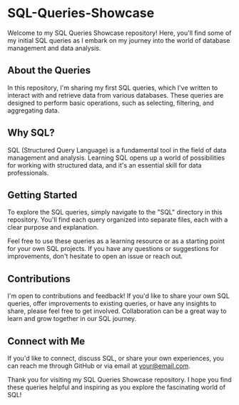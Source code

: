 # SQL-Queries-Showcase

Welcome to my SQL Queries Showcase repository! Here, you'll find some of my initial SQL queries as I embark on my journey into the world of database management and data analysis.

## About the Queries

In this repository, I'm sharing my first SQL queries, which I've written to interact with and retrieve data from various databases. These queries are designed to perform basic operations, such as selecting, filtering, and aggregating data.

## Why SQL?

SQL (Structured Query Language) is a fundamental tool in the field of data management and analysis. Learning SQL opens up a world of possibilities for working with structured data, and it's an essential skill for data professionals.

## Getting Started

To explore the SQL queries, simply navigate to the "SQL" directory in this repository. You'll find each query organized into separate files, each with a clear purpose and explanation.

Feel free to use these queries as a learning resource or as a starting point for your own SQL projects. If you have any questions or suggestions for improvements, don't hesitate to open an issue or reach out.

## Contributions

I'm open to contributions and feedback! If you'd like to share your own SQL queries, offer improvements to existing queries, or have any insights to share, please feel free to get involved. Collaboration can be a great way to learn and grow together in our SQL journey.

## Connect with Me

If you'd like to connect, discuss SQL, or share your own experiences, you can reach me through GitHub or via email at [your@email.com](mailto:your@email.com).

Thank you for visiting my SQL Queries Showcase repository. I hope you find these queries helpful and inspiring as you explore the fascinating world of SQL!

